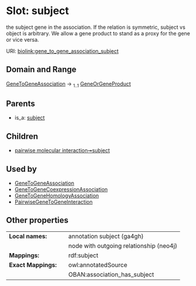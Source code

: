 
# Slot: subject


the subject gene in the association. If the relation is symmetric, subject vs object is arbitrary. We allow a gene product to stand as a proxy for the gene or vice versa.

URI: [biolink:gene_to_gene_association_subject](https://w3id.org/biolink/vocab/gene_to_gene_association_subject)


## Domain and Range

[GeneToGeneAssociation](GeneToGeneAssociation.md) &#8594;  <sub>1..1</sub> [GeneOrGeneProduct](GeneOrGeneProduct.md)

## Parents

 *  is_a: [subject](subject.md)

## Children

 *  [pairwise molecular interaction➞subject](pairwise_molecular_interaction_subject.md)

## Used by

 * [GeneToGeneAssociation](GeneToGeneAssociation.md)
 * [GeneToGeneCoexpressionAssociation](GeneToGeneCoexpressionAssociation.md)
 * [GeneToGeneHomologyAssociation](GeneToGeneHomologyAssociation.md)
 * [PairwiseGeneToGeneInteraction](PairwiseGeneToGeneInteraction.md)

## Other properties

|  |  |  |
| --- | --- | --- |
| **Local names:** | | annotation subject (ga4gh) |
|  | | node with outgoing relationship (neo4j) |
| **Mappings:** | | rdf:subject |
| **Exact Mappings:** | | owl:annotatedSource |
|  | | OBAN:association_has_subject |


